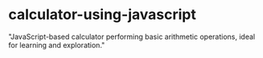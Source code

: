 # calculator-using-javascript
"JavaScript-based calculator performing basic arithmetic operations, ideal for learning and exploration."
